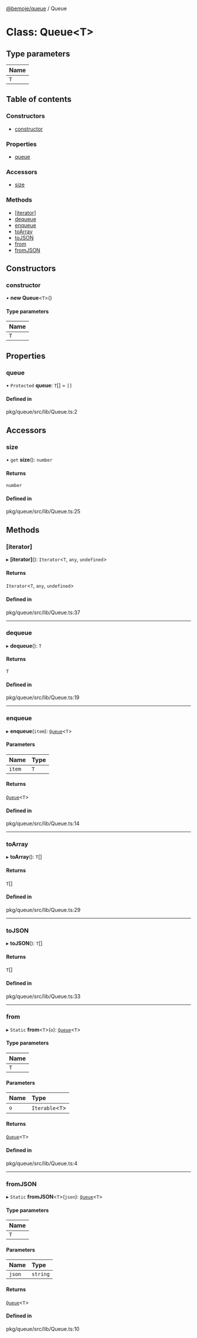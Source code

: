 [@bemoje/queue](https://github.com/bemoje/tsmono/blob/main/pkg/queue/docs/md/index.md) / Queue

# Class: Queue<T\>

## Type parameters

| Name |
| :------ |
| `T` |

## Table of contents

### Constructors

- [constructor](https://github.com/bemoje/tsmono/blob/main/pkg/queue/docs/md/classes/Queue.md#constructor)

### Properties

- [queue](https://github.com/bemoje/tsmono/blob/main/pkg/queue/docs/md/classes/Queue.md#queue)

### Accessors

- [size](https://github.com/bemoje/tsmono/blob/main/pkg/queue/docs/md/classes/Queue.md#size)

### Methods

- [[iterator]](https://github.com/bemoje/tsmono/blob/main/pkg/queue/docs/md/classes/Queue.md#[iterator])
- [dequeue](https://github.com/bemoje/tsmono/blob/main/pkg/queue/docs/md/classes/Queue.md#dequeue)
- [enqueue](https://github.com/bemoje/tsmono/blob/main/pkg/queue/docs/md/classes/Queue.md#enqueue)
- [toArray](https://github.com/bemoje/tsmono/blob/main/pkg/queue/docs/md/classes/Queue.md#toarray)
- [toJSON](https://github.com/bemoje/tsmono/blob/main/pkg/queue/docs/md/classes/Queue.md#tojson)
- [from](https://github.com/bemoje/tsmono/blob/main/pkg/queue/docs/md/classes/Queue.md#from)
- [fromJSON](https://github.com/bemoje/tsmono/blob/main/pkg/queue/docs/md/classes/Queue.md#fromjson)

## Constructors

### constructor

• **new Queue**<`T`\>()

#### Type parameters

| Name |
| :------ |
| `T` |

## Properties

### queue

• `Protected` **queue**: `T`[] = `[]`

#### Defined in

pkg/queue/src/lib/Queue.ts:2

## Accessors

### size

• `get` **size**(): `number`

#### Returns

`number`

#### Defined in

pkg/queue/src/lib/Queue.ts:25

## Methods

### [iterator]

▸ **[iterator]**(): `Iterator`<`T`, `any`, `undefined`\>

#### Returns

`Iterator`<`T`, `any`, `undefined`\>

#### Defined in

pkg/queue/src/lib/Queue.ts:37

___

### dequeue

▸ **dequeue**(): `T`

#### Returns

`T`

#### Defined in

pkg/queue/src/lib/Queue.ts:19

___

### enqueue

▸ **enqueue**(`item`): [`Queue`](https://github.com/bemoje/tsmono/blob/main/pkg/queue/docs/md/classes/Queue.md)<`T`\>

#### Parameters

| Name | Type |
| :------ | :------ |
| `item` | `T` |

#### Returns

[`Queue`](https://github.com/bemoje/tsmono/blob/main/pkg/queue/docs/md/classes/Queue.md)<`T`\>

#### Defined in

pkg/queue/src/lib/Queue.ts:14

___

### toArray

▸ **toArray**(): `T`[]

#### Returns

`T`[]

#### Defined in

pkg/queue/src/lib/Queue.ts:29

___

### toJSON

▸ **toJSON**(): `T`[]

#### Returns

`T`[]

#### Defined in

pkg/queue/src/lib/Queue.ts:33

___

### from

▸ `Static` **from**<`T`\>(`o`): [`Queue`](https://github.com/bemoje/tsmono/blob/main/pkg/queue/docs/md/classes/Queue.md)<`T`\>

#### Type parameters

| Name |
| :------ |
| `T` |

#### Parameters

| Name | Type |
| :------ | :------ |
| `o` | `Iterable`<`T`\> |

#### Returns

[`Queue`](https://github.com/bemoje/tsmono/blob/main/pkg/queue/docs/md/classes/Queue.md)<`T`\>

#### Defined in

pkg/queue/src/lib/Queue.ts:4

___

### fromJSON

▸ `Static` **fromJSON**<`T`\>(`json`): [`Queue`](https://github.com/bemoje/tsmono/blob/main/pkg/queue/docs/md/classes/Queue.md)<`T`\>

#### Type parameters

| Name |
| :------ |
| `T` |

#### Parameters

| Name | Type |
| :------ | :------ |
| `json` | `string` |

#### Returns

[`Queue`](https://github.com/bemoje/tsmono/blob/main/pkg/queue/docs/md/classes/Queue.md)<`T`\>

#### Defined in

pkg/queue/src/lib/Queue.ts:10

